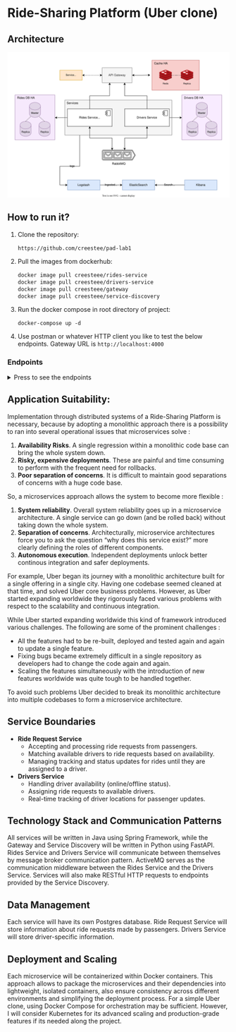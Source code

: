 # Ride-Sharing Platform (Uber clone)

## Architecture

![](diagrams/updated-diagram.svg)

## How to run it?

1. Clone the repository:
    ```
    https://github.com/creestee/pad-lab1
    ```
2. Pull the images from dockerhub:
    ```
    docker image pull creesteee/rides-service
   docker image pull creesteee/drivers-service
   docker image pull creesteee/gateway
   docker image pull creesteee/service-discovery
    ```
3. Run the docker compose in root directory of project:
    ```
   docker-compose up -d
   ```
4. Use postman or whatever HTTP client you like to test the below endpoints. Gateway URL is `http://localhost:4000`

### Endpoints

<details>
<summary>Press to see the endpoints</summary>

1. Create new ride (`/rides`) :
    - Request body (POST)
   ```json
   { 
      "passengerId": 1,
      "pickupLocation": "Chisinau",
      "dropoffLocation": "Kiev"
   }
   ```
    - Response
   ```json
   {
       "rideId": 1,
       "status": "IN_PROGRESS"
   }
   ```

2. Fetch ride (`/rides/{ride_id}`) :
    - Request (GET)
    - Response
   ```json
   {
       "id": 1,
       "passengerId": 1,
       "driverId": 4,
       "pickupLocation": "Chisinau",
       "dropoffLocation": "Kiev",
       "status": "IN_PROGRESS"
   }
   ```

3. Create new passenger (`/passenger`) :
    - Request body (POST)
   ```json
   { 
      "firstName": "John",
      "lastName": "Cena"
   }
   ```
    - Response
   ```json
   { 
      "id": 1,
      "firstName": "John",
      "lastName": "Cena"
   }
   ```

4. Create new driver (`/drivers`) :
    - Request body (POST)
   ```json
   { 
      "firstName": "John",
      "lastName": "Cena"
   }
   ```
    - Response
   ```json
   { 
      "id": 1,
      "firstName": "John",
      "lastName": "Cena",
      "availabilityStatus": "ONLINE"
   }
   ```

5. Fetch passenger (`/passenger/{passenger_id}`) :
    - Request (GET)
    - Response
   ```json
   {
       "id": 1,
       "firstName": "Andrei",
       "lastName": "Vasile"
   }
   ```

6. Fetch driver (`/drivers/{driver_id}`) :
    - Request (GET)
    - Response
   ```json
   {
       "id": 1,
       "firstName": "Andrei",
       "lastName": "Vasile",
       "availabilityStatus": "ONLINE"
   }
   ```

7. Change ride state (`/rides/{ride_id}/state`) :
    - Request body (PUT)
    - PENDING,
      CANCELED,
      IN_PROGRESS,
      COMPLETED
   ```json
   { 
      "rideStatus": "CANCELED"
   }
   ```
    - Response
   ```json
   { 
      "rideStatus": "CANCELED"
   }
   ```

8. Change driver availability (`/drivers/{driver_id}/availability`) :
    - Request body (PUT)
    - OFFLINE,
      ONLINE,
      IN_A_RIDE
   ```json
   { 
      "availabilityStatus": "OFFLINE"
   }
   ```
    - Response
   ```json
   { 
      "availabilityStatus": "OFFLINE"
   }
   ```

9. Complete ride (`/drivers/{driver_id}/ride`) :
    - Request body (PUT)
   ```json
   { 
      "rideStatus": "COMPLETED"
   }
   ```
    - Response
   ```json
   { 
      "rideStatus": "COMPLETED"
   }
   ```

</details>

## Application Suitability:

Implementation through distributed systems of a Ride-Sharing Platform is necessary, because by adopting a monolithic approach there is a possibility to ran into several operational issues that microservices solve :

1. **Availability Risks**. A single regression within a monolithic code base can bring the whole system down.
2. **Risky, expensive deployments**. These are painful and time consuming to perform with the frequent need for rollbacks.
3. **Poor separation of concerns**. It is difficult to maintain good separations of concerns with a huge code base. 

So, a microservices approach allows the system to become more flexible :

1. **System reliability**. Overall system reliability goes up in a microservice architecture. A single service can go down (and be rolled back) without taking down the whole system.
2. **Separation of concerns**. Architecturally, microservice architectures force you to ask the question “why does this service exist?” more clearly defining the roles of different components.
3. **Autonomous execution**. Independent deployments unlock better continous integration and safer deployments.

For example, Uber began its journey with a monolithic architecture built for a single offering in a single city. Having one codebase seemed cleaned at that time, and solved Uber core business problems. However, as Uber started expanding worldwide they rigorously faced various problems with respect to the scalability and continuous integration.

While Uber started expanding worldwide this kind of framework introduced various challenges. The following are some of the prominent challenges :
- All the features had to be re-built, deployed and tested again and again to update a single feature.
- Fixing bugs became extremely difficult in a single repository as developers had to change the code again and again.
- Scaling the features simultaneously with the introduction of new features worldwide was quite tough to be handled together.

To avoid such problems Uber decided to break its monolithic architecture into multiple codebases to form a microservice architecture.

## Service Boundaries

- **Ride Request Service**
    - Accepting and processing ride requests from passengers.
    - Matching available drivers to ride requests based on availability.
    - Managing tracking and status updates for rides until they are assigned to a driver.
- **Drivers Service**
    - Handling driver availability (online/offline status).
    - Assigning ride requests to available drivers.
    - Real-time tracking of driver locations for passenger updates.

## Technology Stack and Communication Patterns

All services will be written in Java using Spring Framework, while the Gateway and Service Discovery will be written in Python using FastAPI. Rides Service and Drivers Service will communicate between themselves by message broker communication pattern. ActiveMQ serves as the communication middleware between the Rides Service and the Drivers Service. Services will also make RESTful HTTP requests to endpoints provided by the Service Discovery.

## Data Management

Each service will have its own Postgres database. Ride Request Service will store information about ride requests made by passengers. Drivers Service will store driver-specific information. 


## Deployment and Scaling

Each microservice will be containerized within Docker containers. This approach allows to package the microservices and their dependencies into lightweight, isolated containers, also ensure consistency across different environments and simplifying the deployment process. For a simple Uber clone, using Docker Compose for orchestration may be sufficient. However, I will consider Kubernetes for its advanced scaling and production-grade features if its needed along the project.